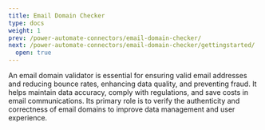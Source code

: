 ```yaml
---
title: Email Domain Checker
type: docs
weight: 1
prev: /power-automate-connectors/email-domain-checker/
next: /power-automate-connectors/email-domain-checker/gettingstarted/
  open: true
---
```

An email domain validator is essential for ensuring valid email addresses and reducing bounce rates, enhancing data quality, and preventing fraud. It helps maintain data accuracy, comply with regulations, and save costs in email communications. Its primary role is to verify the authenticity and correctness of email domains to improve data management and user experience.


